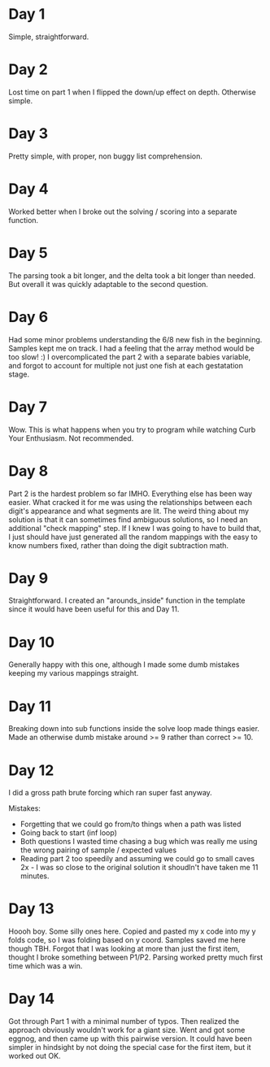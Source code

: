 # Day 1

Simple, straightforward.

# Day 2

Lost time on part 1 when I flipped the down/up effect on depth. Otherwise simple.

# Day 3

Pretty simple, with proper, non buggy list comprehension.

# Day 4

Worked better when I broke out the solving / scoring into a separate function.

# Day 5

The parsing took a bit longer, and the delta took a bit longer than needed. But overall it was quickly adaptable to the second question.

# Day 6

Had some minor problems understanding the 6/8 new fish in the beginning. Samples kept me on track. I had a feeling that the array method would be too slow! :) I overcomplicated the part 2 with a separate babies variable, and forgot to account for multiple not just one fish at each gestatation stage.

# Day 7

Wow. This is what happens when you try to program while watching Curb Your Enthusiasm. Not recommended.

# Day 8

Part 2 is the hardest problem so far IMHO. Everything else has been way easier. What cracked it for me was using the relationships between each digit's appearance and what segments are lit.
The weird thing about my solution is that it can sometimes find ambiguous solutions, so I need an additional "check mapping" step. If I knew I was going to have to build that, I just should have just generated all the random mappings with the easy to know numbers fixed, rather than doing the digit subtraction math.

# Day 9

Straightforward. I created an "arounds_inside" function in the template since it would have been useful for this and Day 11.

# Day 10

Generally happy with this one, although I made some dumb mistakes keeping my various mappings straight.

# Day 11

Breaking down into sub functions inside the solve loop made things easier. Made an otherwise dumb mistake around >= 9 rather than correct >= 10.

# Day 12

I did a gross path brute forcing which ran super fast anyway.

Mistakes:
* Forgetting that we could go from/to things when a path was listed
* Going back to start (inf loop)
* Both questions I wasted time chasing a bug which was really me using the wrong pairing of sample / expected values
* Reading part 2 too speedily and assuming we could go to small caves 2x - I was so close to the original solution it shoudln't have taken me 11 minutes.

# Day 13

Hoooh boy. Some silly ones here.
Copied and pasted my x code into my y folds code, so I was folding based on y coord. Samples saved me here though TBH.
Forgot that I was looking at more than just the first item, thought I broke something between P1/P2.
Parsing worked pretty much first time which was a win.

# Day 14

Got through Part 1 with a minimal number of typos. Then realized the approach obviously wouldn't work for a giant size. Went and got some eggnog, and then came up with this pairwise version. It could have been simpler in hindsight by not doing the special case for the first item, but it worked out OK.
